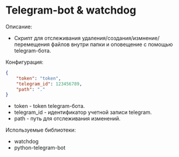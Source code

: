 # Telegram-bot & watchdog

Описание:
- Скрипт для отслеживания удаления/создания/измнение/перемещения файлов внутри папки и оповещение с помощью telegram-бота.

Конфигурация:
```json
{
    "token": "token",
    "telegram_id": 123456789,
    "path": "."
}
```
* token - token telegram-бота.
* telegram_id - идентификатор учетной записи telegram.
* path - путь для отслеживания изменений.

Используемые библиотеки:
* watchdog
* python-telegram-bot
